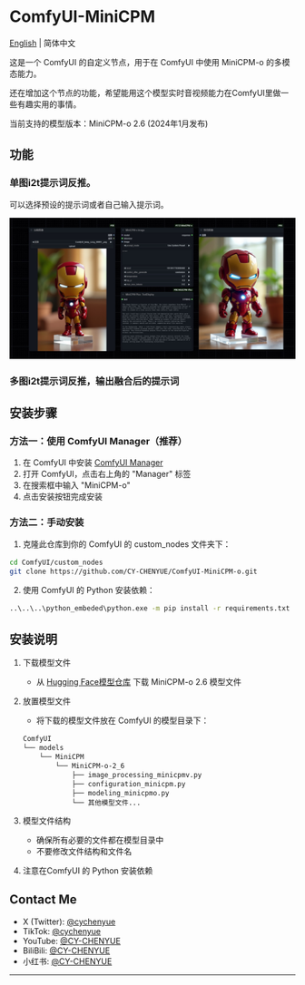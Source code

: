 # ComfyUI-MiniCPM

[English](README_EN.md) | 简体中文

这是一个 ComfyUI 的自定义节点，用于在 ComfyUI 中使用 MiniCPM-o 的多模态能力。

还在增加这个节点的功能，希望能用这个模型实时音视频能力在ComfyUI里做一些有趣实用的事情。

当前支持的模型版本：MiniCPM-o 2.6 (2024年1月发布)


## 功能

### 单图i2t提示词反推。

可以选择预设的提示词或者自己输入提示词。

![alt text](image/WechatIMG38376.jpg)

### 多图i2t提示词反推，输出融合后的提示词


## 安装步骤

### 方法一：使用 ComfyUI Manager（推荐）

1. 在 ComfyUI 中安装 [ComfyUI Manager](https://github.com/ltdrdata/ComfyUI-Manager)
2. 打开 ComfyUI，点击右上角的 "Manager" 标签
3. 在搜索框中输入 "MiniCPM-o"
4. 点击安装按钮完成安装

### 方法二：手动安装

1. 克隆此仓库到你的 ComfyUI 的 custom_nodes 文件夹下：
```bash
cd ComfyUI/custom_nodes
git clone https://github.com/CY-CHENYUE/ComfyUI-MiniCPM-o.git
```

2. 使用 ComfyUI 的 Python 安装依赖：

```bash
..\..\..\python_embeded\python.exe -m pip install -r requirements.txt
```

## 安装说明

1. 下载模型文件
   - 从 [Hugging Face模型仓库](https://huggingface.co/openbmb/MiniCPM-o-2_6) 下载 MiniCPM-o 2.6 模型文件

2. 放置模型文件
   - 将下载的模型文件放在 ComfyUI 的模型目录下：
   ```
   ComfyUI
   └── models
       └── MiniCPM
           └── MiniCPM-o-2_6
               ├── image_processing_minicpmv.py
               ├── configuration_minicpm.py
               ├── modeling_minicpmo.py
               └── 其他模型文件...
   ```

3. 模型文件结构
   - 确保所有必要的文件都在模型目录中
   - 不要修改文件结构和文件名

4. 注意在ComfyUI 的 Python 安装依赖


## Contact Me

- X (Twitter): [@cychenyue](https://x.com/cychenyue)
- TikTok: [@cychenyue](https://www.tiktok.com/@cychenyue)
- YouTube: [@CY-CHENYUE](https://www.youtube.com/@CY-CHENYUE)
- BiliBili: [@CY-CHENYUE](https://space.bilibili.com/402808950)
- 小红书: [@CY-CHENYUE](https://www.xiaohongshu.com/user/profile/6360e61f000000001f01bda0)

---